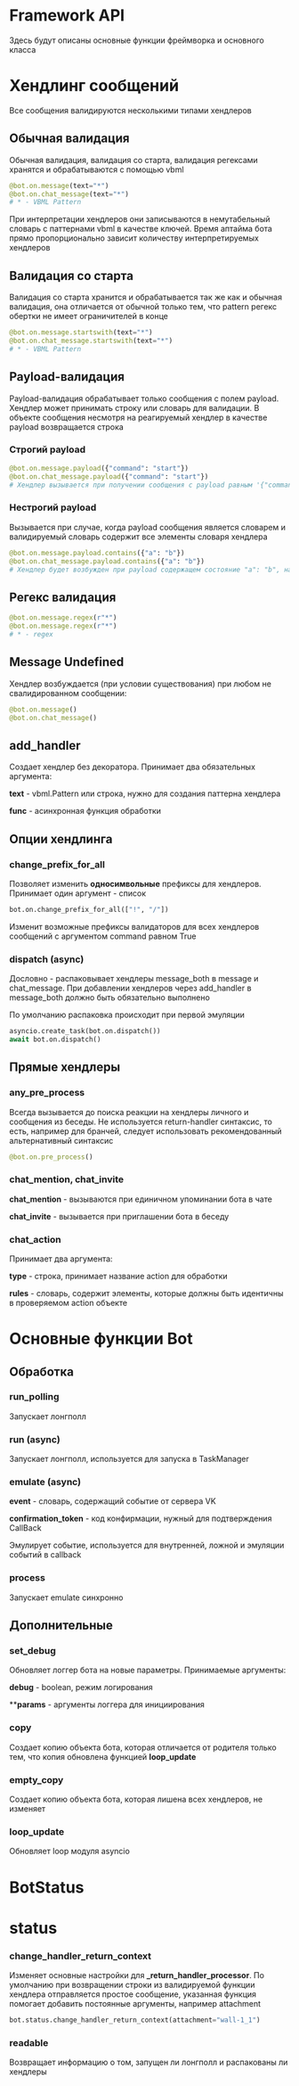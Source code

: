 # Framework API

Здесь будут описаны основные функции фреймворка и основного класса

# Хендлинг сообщений

Все сообщения валидируются несколькими типами хендлеров

## Обычная валидация

Обычная валидация, валидация со старта, валидация регексами хранятся и обрабатываются с помощью vbml

```python
@bot.on.message(text="*")
@bot.on.chat_message(text="*")
# * - VBML Pattern
```

При интерпретации хендлеров они записываются в немутабельный словарь с паттернами vbml в качестве ключей. Время аптайма бота прямо пропорционально зависит количеству интерпретируемых хендлеров

## Валидация со старта

Валидация со старта хранится и обрабатывается так же как и обычная валидация, она отличается от обычной только тем, что pattern регекс обертки не имеет ограничителей в конце

```python
@bot.on.message.startswith(text="*")
@bot.on.chat_message.startswith(text="*")
# * - VBML Pattern
```

## Payload-валидация

Payload-валидация обрабатывает только сообщения с полем payload. Хендлер может принимать строку или словарь для валидации. В объекте сообщения несмотря на реагируемый хендлер в качестве payload возвращается строка

### Строгий payload

```python
@bot.on.message.payload({"command": "start"})
@bot.on.chat_message.payload({"command": "start"})
# Хендлер вызывается при получении сообщения с payload равным '{"command":"start"}'
```

### Нестрогий payload

Вызывается при случае, когда payload сообщения является словарем и валидируемый словарь содержит все элементы словаря хендлера

```python
@bot.on.message.payload.contains({"a": "b"})
@bot.on.chat_message.payload.contains({"a": "b"})
# Хендлер будет возбужден при payload содержащем состояние "a": "b", например '{"a":"b", "c":"d"}'
```

## Регекс валидация

```python
@bot.on.message.regex(r"*")
@bot.on.message.regex(r"*")
# * - regex
```

## Message Undefined

Хендлер возбуждается (при условии существования) при любом не свалидированном сообщении:

```python
@bot.on.message()
@bot.on.chat_message()
```

## add_handler

Создает хендлер без декоратора. Принимает два обязательных аргумента:

**text** - vbml.Pattern или строка, нужно для создания паттерна хендлера

**func** - асинхронная функция обработки

## Опции хендлинга

### change_prefix_for_all

Позволяет изменить **односимвольные** префиксы для хендлеров. Принимает один аргумент - список

```python
bot.on.change_prefix_for_all(["!", "/"])
```

Изменит возможные префиксы валидаторов для всех хендлеров сообщений с аргументом command равном True

### dispatch (async)

Дословно - распаковывает хендлеры message_both в message и chat_message. При добавлении хендлеров через add_handler в message_both должно быть обязательно выполнено

По умолчанию распаковка происходит при первой эмуляции

```python
asyncio.create_task(bot.on.dispatch())
await bot.on.dispatch()
```

## Прямые хендлеры

### any_pre_process

Всегда вызывается до поиска реакции на хендлеры личного и сообщения из беседы. Не используется return-handler синтаксис, то есть, например для бранчей, следует использовать рекомендованный альтернативный синтаксис

```python
@bot.on.pre_process()
```

### chat_mention, chat_invite

**chat_mention** - вызываются при единичном упоминании бота в чате

**chat_invite** - вызывается при приглашении бота в беседу

### chat_action

Принимает два аргумента:

**type** - строка, принимает название action для обработки

**rules** - словарь, содержит элементы, которые должны быть идентичны в проверяемом action объекте

# Основные функции Bot

## Обработка

### run_polling

Запускает лонгполл

### run (async)

Запускает лонгполл, используется для запуска в TaskManager

### emulate (async)

**event** - словарь, содержащий событие от сервера VK

**confirmation_token** - код конфирмации, нужный для подтверждения CallBack

Эмулирует событие, используется для внутренней, ложной и эмуляции событий в callback

### process

Запускает emulate синхронно

## Дополнительные

### set_debug

Обновляет логгер бота на новые параметры. Принимаемые аргументы:

**debug** - boolean, режим логирования

****params** - аргументы логгера для инициирования

### copy

Создает копию объекта бота, которая отличается от родителя только тем, что копия обновлена функцией **loop_update**

### empty_copy

Создает копию объекта бота, которая лишена всех хендлеров, не изменяет 

### loop_update

Обновляет loop модуля asyncio

# BotStatus

# status

### change_handler_return_context

Изменяет основные настройки для **_return_handler_processor**. По умолчанию при возвращении строки из валидируемой функции хендлера отправляется простое сообщение, указанная функция помогает добавить постоянные аргументы, например attachment

```python
bot.status.change_handler_return_context(attachment="wall-1_1")
```

### readable

Возвращает информацию о том, запущен ли лонгполл и распакованы ли хендлеры


